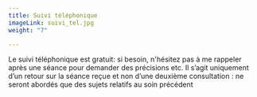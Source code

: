 ```yaml
---
title: Suivi téléphonique
imageLink: suivi_tel.jpg
weight: "7"

---
```

Le suivi téléphonique est gratuit: si besoin, n'hésitez pas à me rappeler après une séance pour demander des précisions etc. Il s’agit uniquement d’un retour sur la séance reçue et non d’une deuxième consultation : ne seront abordés que des sujets relatifs au soin précédent